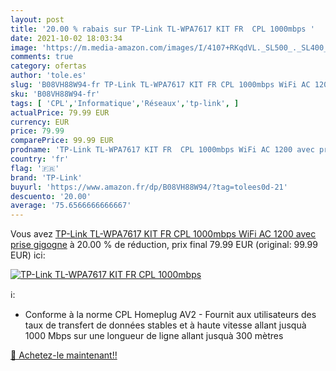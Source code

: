 ```yaml
---
layout: post
title: '20.00 % rabais sur TP-Link TL-WPA7617 KIT FR  CPL 1000mbps '
date: 2021-10-02 18:03:34
image: 'https://m.media-amazon.com/images/I/4107+RKqdVL._SL500_._SL400_.jpg'
comments: true
category: ofertas
author: 'tole.es'
slug: 'B08VH88W94-fr TP-Link TL-WPA7617 KIT FR CPL 1000mbps WiFi AC 1200 avec...'
sku: 'B08VH88W94-fr'
tags: [ 'CPL','Informatique','Réseaux','tp-link', ]
actualPrice: 79.99 EUR
currency: EUR
price: 79.99
comparePrice: 99.99 EUR
prodname: 'TP-Link TL-WPA7617 KIT FR  CPL 1000mbps WiFi AC 1200 avec prise gigogne'
country: 'fr'
flag: '🇫🇷'
brand: 'TP-Link'
buyurl: 'https://www.amazon.fr/dp/B08VH88W94/?tag=tolees0d-21'
descuento: '20.00'
average: '75.6566666666667'
---
```


Vous avez [TP-Link TL-WPA7617 KIT FR  CPL 1000mbps WiFi AC 1200 avec prise gigogne](https://www.amazon.fr/dp/B08VH88W94/?tag=tolees0d-21)  à  20.00 % de réduction, prix final  79.99 EUR (original: 99.99 EUR) ici:

[![TP-Link TL-WPA7617 KIT FR  CPL 1000mbps ](https://m.media-amazon.com/images/I/4107+RKqdVL._SL500_._SL400_.jpg)](https://www.amazon.fr/dp/B08VH88W94/?tag=tolees0d-21)

ℹ️:

- Conforme à la norme CPL Homeplug AV2 - Fournit aux utilisateurs des taux de transfert de données stables et à haute vitesse allant jusquà 1000 Mbps sur une longueur de ligne allant jusquà 300 mètres

[🛒 Achetez-le maintenant!!](https://www.amazon.fr/dp/B08VH88W94/?tag=tolees0d-21)
